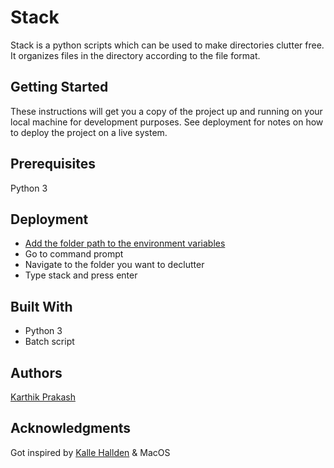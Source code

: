# Stack
Stack is a python scripts which can be used to make directories clutter free. It organizes files in the directory according to the file format.

## Getting Started
These instructions will get you a copy of the project up and running on your local machine for development purposes. See deployment for notes on how to deploy the project on a live system.

## Prerequisites
Python 3

## Deployment
* [Add the folder path to the environment variables](https://superuser.com/questions/949560/how-do-i-set-system-environment-variables-in-windows-10)
* Go to command prompt
* Navigate to the folder you want to declutter
* Type stack and press enter

## Built With
* Python 3
* Batch script

## Authors
[Karthik Prakash](https://github.com/thehackermonk)

## Acknowledgments
Got inspired by [Kalle Hallden](https://github.com/KalleHallden) & MacOS